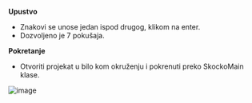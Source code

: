 **Upustvo**

- Znakovi se unose jedan ispod drugog, klikom na enter.
- Dozvoljeno je 7 pokušaja.

**Pokretanje**

- Otvoriti projekat u bilo kom okruženju i pokrenuti preko SkockoMain klase.

![image](https://github.com/djolemtr/Skocko/assets/113414071/d30924fd-aa19-44e8-8ed0-e6d889a90241)

